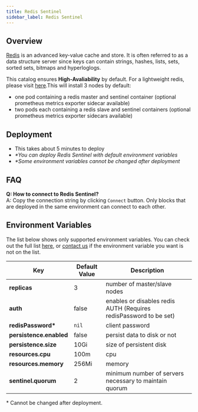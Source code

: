 ```yaml
---
title: Redis Sentinel
sidebar_label: Redis Sentinel
---
```


## Overview

[Redis](http://redis.io/) is an advanced key-value cache and store. It is often referred to as a data structure server since keys can contain strings, hashes, lists, sets, sorted sets, bitmaps and hyperloglogs.

This catalog ensures **High-Avaliability** by default. For a lightweight redis, please visit [here](/docs/catalogs/redis).This will install 3 nodes by default:

- one pod containing a redis master and sentinel container (optional prometheus metrics exporter sidecar available)
- two pods each containing a redis slave and sentinel containers (optional prometheus metrics exporter sidecars available)

## Deployment

- This takes about 5 minutes to deploy
- *\*You can deploy Redis Sentinel with default environment variables*
- *\*Some environment variables cannot be changed after deployment*

## FAQ

**Q: How to connect to Redis Sentinel?**  
A: Copy the connection string by clicking `Connect` button. Only blocks that are deployed in the same environment can connect to each other.

## Environment Variables

The list below shows only supported environment variables. You can check out the full list [here](https://github.com/kintohub/kinto-catalog/tree/master/redis-sentinel#configuration), or [contact us](https://discord.gg/QVgqWuw) if the environment variable you want is not on the list.


| Key        | Default Value           | Description  |
| ---  | --- | --- |
| **replicas** |  3 | number of master/slave nodes |
| **auth** | false |  enables or disables redis AUTH (Requires redisPassword to be set) |
| **redisPassword\*** | `nil` | client password |
| **persistence.enabled** | false |  persist data to disk or not |
| **persistence.size** | 10Gi  |  size of persistent disk |
| **resources.cpu** |  100m  |  cpu |
| **resources.memory** |  256Mi  |  memory |
| **sentinel.quorum** |  2  |  minimum number of servers necessary to maintain quorum |

\* Cannot be changed after deployment.
